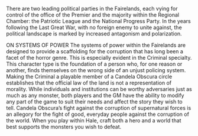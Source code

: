There are two leading political parties in the Fairelands, each vying for control of the office of the Premier and the majority within the Regional Chamber: the Patriotic League and the National Progress Party. In the years following the Last Great War, with no foreign enemy to unite against, the political landscape is marked by increased antagonism and polarization.

ON SYSTEMS OF POWER 
The systems of power within the Fairelands are designed to provide a scaffolding for the corruption that has long been a facet of the horror genre. This is especially evident in the Criminal specialty. This character type is the foundation of a person who, for one reason or another, finds themselves on the wrong side of an unjust policing system. Making the Criminal a playable member of a Candela Obscura circle establishes that the official law of the land is not a representation of morality. While individuals and institutions can be worthy adversaries just as much as any monster, both players and the GM have the ability to modify any part of the game to suit their needs and affect the story they wish to tell. Candela Obscura’s fight against the corruption of supernatural forces is an allegory for the fight of good, everyday people against the corruption of the world. When you play within Hale, craft both a hero and a world that best supports the monsters you wish to defeat.